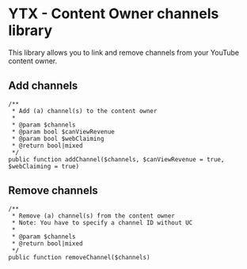 # YTX - Content Owner channels library
This library allows you to link and remove channels from your YouTube content owner.

## Add channels
    /**
     * Add (a) channel(s) to the content owner
     *
     * @param $channels
     * @param bool $canViewRevenue
     * @param bool $webClaiming
     * @return bool|mixed
     */
    public function addChannel($channels, $canViewRevenue = true, $webClaiming = true)

## Remove channels

    /**
     * Remove (a) channel(s) from the content owner
     * Note: You have to specify a channel ID without UC
     *
     * @param $channels
     * @return bool|mixed
     */
    public function removeChannel($channels)
